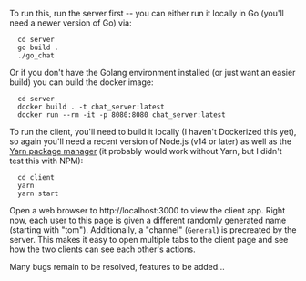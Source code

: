 To run this, run the server first -- you can either run it locally in Go (you'll need a newer version of Go) via:

```
  cd server
  go build .
  ./go_chat
```

Or if you don't have the Golang environment installed (or just want an easier build) you can build the docker image:

```
  cd server
  docker build . -t chat_server:latest
  docker run --rm -it -p 8080:8080 chat_server:latest
```

To run the client, you'll need to build it locally (I haven't Dockerized this yet), so again you'll need a recent version of Node.js (v14 or later) as well as the [Yarn package manager](https://yarnpkg.com/) (it probably would work without Yarn, but I didn't test this with NPM):

```
  cd client
  yarn
  yarn start
```

Open a web browser to http://localhost:3000 to view the client app. Right now, each user to this page is given a different randomly generated name (starting with "tom"). Additionally, a "channel" (`General`) is precreated by the server. This makes it easy to open multiple tabs to the client page and see how the two clients can see each other's actions.

Many bugs remain to be resolved, features to be added...
